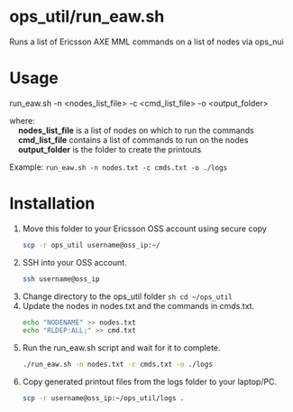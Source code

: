 # ops_util/run_eaw.sh
Runs a list of Ericsson AXE MML commands on a list of nodes via ops_nui

Usage
======================
run_eaw.sh -n <nodes_list_file> -c <cmd_list_file> -o <output_folder>

where: \
	&nbsp;&nbsp;&nbsp;&nbsp;**nodes_list_file** is a list of nodes on which to run the commands \
	&nbsp;&nbsp;&nbsp;&nbsp;**cmd_list_file** contains a list of commands to run on the nodes \
	&nbsp;&nbsp;&nbsp;&nbsp;**output_folder** is the folder to create the printouts
	
Example:
	```
	run_eaw.sh -n nodes.txt -c cmds.txt -o ./logs
	```
	
Installation
========================
1. Move this folder to your Ericsson OSS account using secure copy
	```sh
	scp -r ops_util username@oss_ip:~/
	```
2. SSH into your OSS account.
	```sh
	ssh username@oss_ip
	```
2. Change directory to the ops_util folder 
     	```sh
    	cd ~/ops_util
    	```
3. Update the nodes in nodes.txt and the commands in cmds.txt. 
	```sh
	echo "NODENAME" >> nodes.txt 
	echo "RLDEP:ALL;" >> cmd.txt 
	```
4. Run the run_eaw.sh script and wait for it to complete.
	```sh
   	./run_eaw.sh -n nodes.txt -c cmds.txt -o ./logs
	```
5. Copy generated printout files from the logs folder to your laptop/PC.
	```sh
	scp -r username@oss_ip:~/ops_util/logs . 
	```
